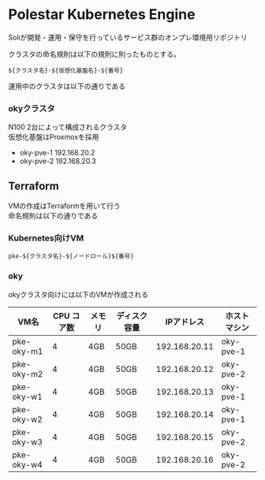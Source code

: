 # Polestar Kubernetes Engine

Soliが開発・運用・保守を行っているサービス群のオンプレ環境用リポジトリ

クラスタの命名規則は以下の規則に則ったものとする。

```
${クラスタ名}-${仮想化基盤名}-${番号}
```

運用中のクラスタは以下の通りである

### okyクラスタ

N100 2台によって構成されるクラスタ  
仮想化基盤はProxmoxを採用 

- oky-pve-1 192.168.20.2
- oky-pve-2 192.168.20.3

## Terraform

VMの作成はTerraformを用いて行う  
命名規則は以下の通りである

### Kubernetes向けVM

```
pke-${クラスタ名}-${ノードロール}${番号}
```

### oky

okyクラスタ向けには以下のVMが作成される

| VM名        | CPU コア数 | メモリ | ディスク容量 | IPアドレス    | ホストマシン | 
| ----------- | ---------- | ------ | ------------ | ------------- | ------------ | 
| pke-oky-m1  | 4          | 4GB    | 50GB         | 192.168.20.11 | oky-pve-1    | 
| pke-oky-m2  | 4          | 4GB    | 50GB         | 192.168.20.12 | oky-pve-2    | 
| pke-oky-w1  | 4          | 4GB    | 50GB         | 192.168.20.13 | oky-pve-1    | 
| pke-oky-w2  | 4          | 4GB    | 50GB         | 192.168.20.14 | oky-pve-1    | 
| pke-oky-w3  | 4          | 4GB    | 50GB         | 192.168.20.15 | oky-pve-2    | 
| pke-oky-w4  | 4          | 4GB    | 50GB         | 192.168.20.16 | oky-pve-2    | 